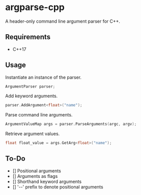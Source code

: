 # argparse-cpp

A header-only command line argument parser for C++.

## Requirements

- C++17

## Usage

Instantiate an instance of the parser.

```cpp
ArgumentParser parser;
```

Add keyword arguments.

```cpp
parser.AddArgument<float>("name");
```

Parse command line arguments.

```cpp
ArgumentValueMap args = parser.ParseArguments(argc, argv);
```

Retrieve argument values.

```cpp
float float_value = args.GetArg<float>("name");
```

## To-Do

- [] Positional arguments
- [] Arguments as flags
- [] Shorthand keyword arguments
- [] '--' prefix to denote positional arguments
